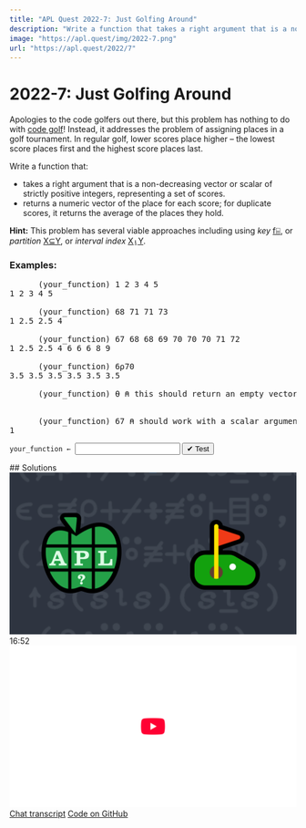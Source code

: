 ```yaml
---
title: "APL Quest 2022-7: Just Golfing Around"
description: "Write a function that takes a right argument that is a non-decreasing vector or scalar of strictly positive integers, representing a set of scores and returns a numeric vector of the place for each score; for duplicate scores, it returns the average of the places they hold."
image: "https://apl.quest/img/2022-7.png"
url: "https://apl.quest/2022/7"
---
```


# <span class=s>2022-</span>7: Just Golfing Around
<!-- Write a function that takes a right argument that is a non-decreasing vector or scalar of strictly positive integers, representing a set of scores and returns a numeric vector of the place for each score; for duplicate scores, it returns the average of the places they hold. -->
<p>Apologies to the code golfers out there, but this problem has nothing to do with
    <a href="https://aplwiki.com/wiki/Code_golf" target="_blank">code golf</a>! Instead, it addresses the problem of assigning places in a golf tournament. In regular golf, lower scores place higher – the lowest score places first and the highest score
    places last.</p>
<p>Write a function that:</p>
<ul>
    <li>takes a right argument that is a non-decreasing vector or scalar of strictly positive integers, representing a set of scores.</li>
    <li>returns a numeric vector of the place for each score; for duplicate scores, it returns the average of the places they hold.</li>
</ul>

<p><i class=" fas fa-lightbulb-on "></i> <strong>Hint:</strong> This problem has several viable approaches including using <em>key</em>
    <a href="https://help.dyalog.com/latest/#Language/Primitive%20Operators/Key.htm" class="APL " target="_blank ">f⌸</a>, or <em>partition</em> <a href="https://help.dyalog.com/latest/#Language/Primitive%20Functions/Partition.htm" class="APL " target="_blank ">X⊆Y</a>,
    or <em>interval index</em> <a href="https://help.dyalog.com/latest/#Language/Primitive%20Functions/Interval%20Index.htm" class="APL " target="_blank ">X⍸Y</a>.</p>

### Examples:
<pre class="APL ">
      (your_function) 1 2 3 4 5
1 2 3 4 5
      
      (your_function) 68 71 71 73
1 2.5 2.5 4

      (your_function) 67 68 68 69 70 70 70 71 72
1 2.5 2.5 4 6 6 6 8 9

      (your_function) 6⍴70
3.5 3.5 3.5 3.5 3.5 3.5

      (your_function) ⍬ ⍝ this should return an empty vector


      (your_function) 67 ⍝ should work with a scalar argument
1
</pre>
<div class="pdiv">
  <code onclick="p_Input.focus()">your_function ← </code><input id="p_Input" autocomplete="off" spellcheck="false" oninput="this.parentElement.querySelector`button`.disabled=false;localStorage.setItem(window.location.pathname,this.value)" onkeypress="subm(event)">
  <button onclick="alert$.next`Testing…`;submitSolution`p`" class="md-button md-button--primary">&#x2714; Test</button>
</div>
<blockquote id="p_Output"></blockquote>
## Solutions
<div onclick="play(this)" title="Video on YouTube" class="yt">
<img alt="Video Thumbnail" src="../../img/2022-7.png">
<time>16:52</time>
<img alt="YouTube" src="../../img/yt-big.png">
</div>
<a href="https://chat.stackexchange.com/transcript/52405?m=64828652#64828652" target="_blank" class="md-button md-button--primary">Chat transcript</a>
<a href="https://github.com/abrudz/apl_quest/tree/main/2022/7.apl" target="_blank" class="md-button md-button--primary right">Code on GitHub</a>

<script>
    testCases={"a":["⍳5","68 71 71 73","67 68 68 69 70 70 70 71 72"],"b":["(3+?6)⍴?100","⍬","?100","1 3","3 3"],"f":"(2÷⍨⍸+⍳)⍨,","p":"1/⊢"}
    p_Input.value=localStorage.getItem(window.location.pathname)
    play=e=>e.outerHTML=`<iframe src="https://www.youtube.com/embed/8SL6exHPQwk?list=PLYKQVqyrAEj9wDIUyLDGtDAFTKY38BUMN&autoplay=1" title="<span class=s>2022-</span>7: Just Golfing Around (APL Quest 2022-7)" frameborder="0" allow="accelerometer; autoplay; clipboard-write; encrypted-media; gyroscope; picture-in-picture; web-share" referrerpolicy="strict-origin-when-cross-origin" allowfullscreen></iframe>`
</script>
